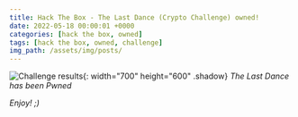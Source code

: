 ```yaml
---
title: Hack The Box - The Last Dance (Crypto Challenge) owned!
date: 2022-05-18 00:00:01 +0000
categories: [hack the box, owned]
tags: [hack the box, owned, challenge]
img_path: /assets/img/posts/
---
```


![Challenge results](owned-the-last-dance.png){: width="700" height="600" .shadow}
_The Last Dance has been Pwned_

_Enjoy! ;)_

